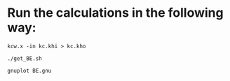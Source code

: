# Run the calculations in the following way:

`kcw.x -in kc.khi > kc.kho`

`./get_BE.sh`

`gnuplot BE.gnu`
